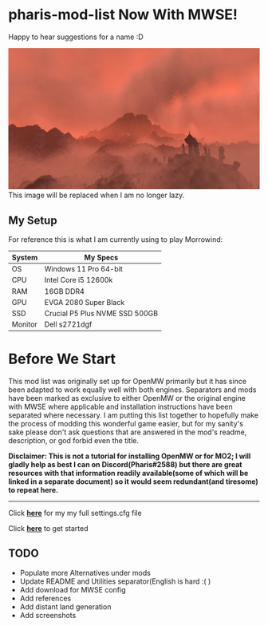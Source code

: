 # pharis-mod-list Now With MWSE!
Happy to hear suggestions for a name :D

![This will be replaced](images/placeholder.png)
This image will be replaced when I am no longer lazy.
<!--
# About

Inspired by guides such as Morrowind Sharp, An Alternative to Morrowind Rebirth, and Necrolesian's mod list this is intended to be a comprehensive graphical overhaul of the game while staying true to the source material. This is not a mod list for modding Morrowind into a different game but instead it is to 



[**OpenMW**](https://openmw.org/downloads/)
-->
## My Setup
For reference this is what I am currently using to play Morrowind: 

System | My Specs
------------- | -------------
OS | Windows 11 Pro 64-bit
CPU | Intel Core i5 12600k
RAM | 16GB DDR4
GPU | EVGA 2080 Super Black
SSD | Crucial P5 Plus NVME SSD 500GB
Monitor | Dell s2721dgf

# Before We Start

This mod list was originally set up for OpenMW primarily but it has since been adapted to work equally well with both engines. Separators and mods have been marked as exclusive to either OpenMW or the original engine with MWSE where applicable and installation instructions have been separated where necessary. I am putting this list together to hopefully make the process of modding this wonderful game easier, but for my sanity's sake please don't ask questions that are answered in the mod's readme, description, or god forbid even the title. 

 **Disclaimer: This is not a tutorial for installing **OpenMW** or for **MO2**; I will gladly help as best I can on Discord(Pharis#2588) but there are great resources with that information readily available(some of which will be linked in a separate document) so it would seem redundant(and tiresome) to repeat here.**
 
 ----

Click [**here**](config/settings.cfg) for my my full settings.cfg file
<!--
Click [**here**](config/) for my MWSE config files.
-->
Click [**here**](modlist.md) to get started

## TODO
- Populate more Alternatives under mods
- Update README and Utilities separator(English is hard :( )
- Add download for MWSE config
- Add references
- Add distant land generation
- Add screenshots
